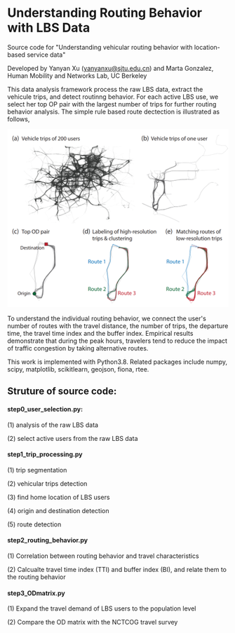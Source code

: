 # Understanding Routing Behavior with LBS Data
Source code for "Understanding vehicular routing behavior with location-based service data"

Developed by Yanyan Xu (yanyanxu@sjtu.edu.cn) and Marta Gonzalez, Human Mobility and Networks Lab, UC Berkeley


This data analysis framework process the raw LBS data, extract the vehicule trips, and detect routinng behavior. For each active LBS use, we select her top OP pair with the largest number of trips for further routing behavior analysis. The simple rule based route dectection is illustrated as follows,

![alt text](./images/routesdetection.png?raw=true)

To understand the individual routing behavior, we connect the user's number of routes with the travel distance, the number of trips, the departure time, the travel time index and the buffer index. Empirical results demonstrate that during the peak hours, travelers tend to reduce the impact of traffic congestion by taking alternative routes.

This work is implemented with Python3.8. Related packages include numpy, scipy, matplotlib, scikitlearn, geojson, fiona, rtee.

## Struture of source code:

#### step0_user_selection.py: 
(1) analysis of the raw LBS data

(2) select active users from the raw LBS data

#### step1_trip_processing.py
(1) trip segmentation

(2) vehicular trips detection

(3) find home location of LBS users

(4) origin and destination detection

(5) route detection

#### step2_routing_behavior.py
(1) Correlation between routing behavior and travel characteristics

(2) Calcualte travel time index (TTI) and buffer index (BI), and relate them to the routing behavior

#### step3_ODmatrix.py
(1) Expand the travel demand of LBS users to the population level

(2) Compare the OD matrix with the NCTCOG travel survey

